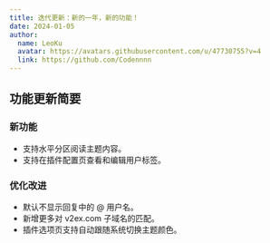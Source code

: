 ```yaml
---
title: 迭代更新：新的一年，新的功能！
date: 2024-01-05
author:
  name: LeoKu
  avatar: https://avatars.githubusercontent.com/u/47730755?v=4
  link: https://github.com/Codennnn
---
```


## 功能更新简要

### 新功能

- 支持水平分区阅读主题内容。
- 支持在插件配置页查看和编辑用户标签。

### 优化改进

- 默认不显示回复中的 @ 用户名。
- 新增更多对 v2ex.com 子域名的匹配。
- 插件选项页支持自动跟随系统切换主题颜色。
